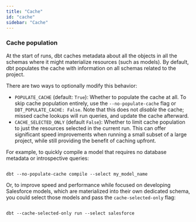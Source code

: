 ```yaml
---
title: "Cache"
id: "cache"
sidebar: "Cache"
---
```


### Cache population

At the start of runs, dbt caches metadata about all the objects in all the schemas where it might materialize resources (such as models). By default, dbt populates the cache with information on all schemas related to the project.

There are two ways to optionally modify this behavior:
- `POPULATE_CACHE` (default: `True`): Whether to populate the cache at all. To skip cache population entirely, use the `--no-populate-cache` flag or `DBT_POPULATE_CACHE: False`. Note that this does not _disable_ the cache; missed cache lookups will run queries, and update the cache afterward.
- `CACHE_SELECTED_ONLY` (default `False`): Whether to limit cache population to just the resources selected in the current run. This can offer significant speed improvements when running a small subset of a large project, while still providing the benefit of caching upfront.

For example, to quickly compile a model that requires no database metadata or introspective queries:

```text

dbt --no-populate-cache compile --select my_model_name

```

Or, to improve speed and performance while focused on developing Salesforce models, which are materialized into their own dedicated schema, you could select those models and pass the `cache-selected-only` flag:

```text

dbt --cache-selected-only run --select salesforce

```
